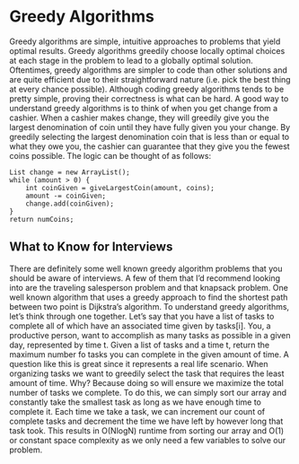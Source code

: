 # Greedy Algorithms

Greedy algorithms are simple, intuitive approaches to problems that yield optimal results. Greedy algorithms greedily choose locally optimal choices at each stage in the problem to lead to a globally optimal solution. Oftentimes, greedy algorithms are simpler to code than other solutions and are quite efficient due to their straightforward nature (i.e. pick the best thing at every chance possible). Although coding greedy algorithms tends to be pretty simple, proving their correctness is what can be hard. A good way to understand greedy algorithms is to think of when you get change from a cashier. When a cashier makes change, they will greedily give you the largest denomination of coin until they have fully given you your change. By greedily selecting the largest denomination coin that is less than or equal to what they owe you, the cashier can guarantee that they give you the fewest coins possible. The logic can be thought of as follows:

    List change = new ArrayList();
    while (amount > 0) {
        int coinGiven = giveLargestCoin(amount, coins);
        amount -= coinGiven;
        change.add(coinGiven);
    }
    return numCoins;

## What to Know for Interviews

There are definitely some well known greedy algorithm problems that you should be aware of interviews. A few of them that I’d recommend looking into are the traveling salesperson problem and that knapsack problem. One well known algorithm that uses a greedy approach to find the shortest path between two point is Dijkstra’s algorithm. To understand greedy algorithms, let’s think through one together. Let’s say that you have a list of tasks to complete all of which have an associated time given by tasks[i]. You, a productive person, want to accomplish as many tasks as possible in a given day, represented by time t. Given a list of tasks and a time t, return the maximum number fo tasks you can complete in the given amount of time. A question like this is great since it represents a real life scenario. When organizing tasks we want to greedily select the task that requires the least amount of time. Why? Because doing so will ensure we maximize the total number of tasks we complete. To do this, we can simply sort our array and constantly take the smallest task as long as we have enough time to complete it. Each time we take a task, we can increment our count of complete tasks and decrement the time we have left by however long that task took. This results in O(NlogN) runtime from sorting our array and O(1) or constant space complexity as we only need a few variables to solve our problem.